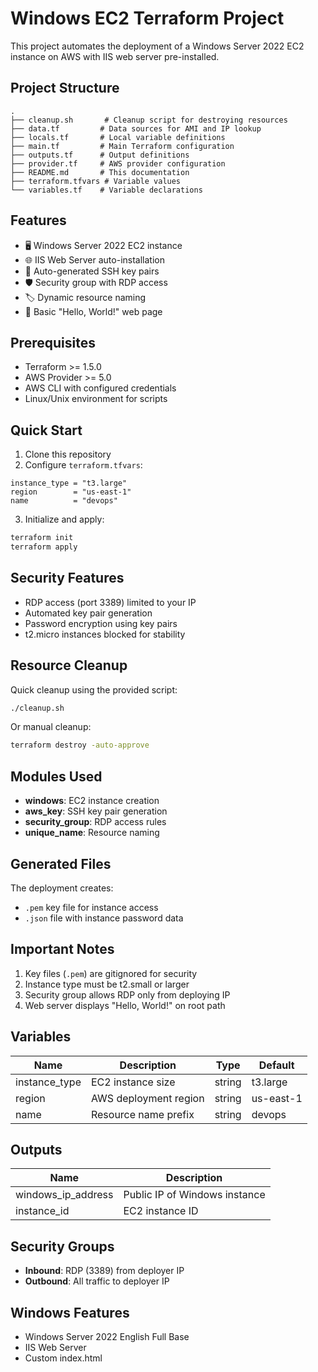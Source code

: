 # Windows EC2 Terraform Project

This project automates the deployment of a Windows Server 2022 EC2 instance on AWS with IIS web server pre-installed.

## Project Structure

```plaintext
.
├── cleanup.sh       # Cleanup script for destroying resources
├── data.tf         # Data sources for AMI and IP lookup
├── locals.tf       # Local variable definitions
├── main.tf         # Main Terraform configuration
├── outputs.tf      # Output definitions
├── provider.tf     # AWS provider configuration
├── README.md       # This documentation
├── terraform.tfvars # Variable values
└── variables.tf    # Variable declarations
```

## Features

- 🖥️ Windows Server 2022 EC2 instance
- 🌐 IIS Web Server auto-installation
- 🔐 Auto-generated SSH key pairs
- 🛡️ Security group with RDP access
- 🏷️ Dynamic resource naming
- 📝 Basic "Hello, World!" web page

## Prerequisites

- Terraform >= 1.5.0
- AWS Provider >= 5.0
- AWS CLI with configured credentials
- Linux/Unix environment for scripts

## Quick Start

1. Clone this repository
2. Configure `terraform.tfvars`:

```hcl
instance_type = "t3.large"
region        = "us-east-1"
name          = "devops"
```

3. Initialize and apply:

```bash
terraform init
terraform apply
```

## Security Features

- RDP access (port 3389) limited to your IP
- Automated key pair generation
- Password encryption using key pairs
- t2.micro instances blocked for stability

## Resource Cleanup

Quick cleanup using the provided script:

```bash
./cleanup.sh
```

Or manual cleanup:

```bash
terraform destroy -auto-approve
```

## Modules Used

- **windows**: EC2 instance creation
- **aws_key**: SSH key pair generation
- **security_group**: RDP access rules
- **unique_name**: Resource naming

## Generated Files

The deployment creates:
- `.pem` key file for instance access
- `.json` file with instance password data

## Important Notes

1. Key files (`.pem`) are gitignored for security
2. Instance type must be t2.small or larger
3. Security group allows RDP only from deploying IP
4. Web server displays "Hello, World!" on root path

## Variables

| Name | Description | Type | Default |
|------|-------------|------|---------|
| instance_type | EC2 instance size | string | t3.large |
| region | AWS deployment region | string | us-east-1 |
| name | Resource name prefix | string | devops |

## Outputs

| Name | Description |
|------|-------------|
| windows_ip_address | Public IP of Windows instance |
| instance_id | EC2 instance ID |

## Security Groups

- **Inbound**: RDP (3389) from deployer IP
- **Outbound**: All traffic to deployer IP

## Windows Features

- Windows Server 2022 English Full Base
- IIS Web Server
- Custom index.html